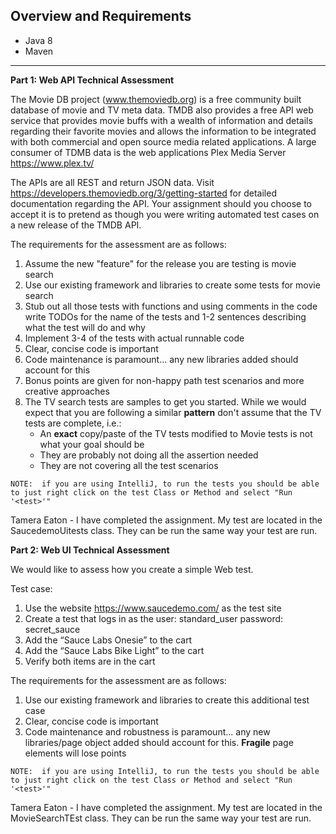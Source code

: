 

## Overview and Requirements
* Java 8
* Maven
*****

  
  
**Part 1:  Web API Technical Assessment**

The Movie DB project (www.themoviedb.org) is a free community built database of movie and TV meta data.  TMDB also provides a free API web service that provides movie buffs with a wealth of information and details regarding their favorite movies and allows the information to be integrated with both commercial and open source media related applications.  A large consumer of TDMB data is the web applications Plex Media Server https://www.plex.tv/

The APIs are all REST and return JSON data.  Visit https://developers.themoviedb.org/3/getting-started for detailed documentation regarding the API.  Your assignment should you choose to accept it is to pretend as though you were writing automated test cases on a new release of the TMDB API.

The requirements for the assessment are as follows:
1. Assume the new "feature" for the release you are testing is movie search
2. Use our existing framework and libraries to create some tests for movie search
3. Stub out all those tests with functions and using comments in the code write TODOs for the name of the tests and 1-2 sentences describing what the test will do and why
4. Implement 3-4 of the tests with actual runnable code
5. Clear, concise code is important
6. Code maintenance is paramount... any new libraries added should account for this
7. Bonus points are given for non-happy path test scenarios and more creative approaches
8. The TV search tests are samples to get you started.  While we would expect that you are following a similar **pattern** don't assume that the TV tests are complete, i.e.:
     - An **exact** copy/paste of the TV tests modified to Movie tests is not what your goal should be
     - They are probably not doing all the assertion needed
     - They are not covering all the test scenarios
     
`NOTE:  if you are using IntelliJ, to run the tests you should be able to just right click on the test Class or Method and select "Run '<test>'"`



Tamera Eaton - I have completed the assignment. My test are located in the SaucedemoUitests class. They can be run the same way your test are run.



**Part 2:  Web UI Technical Assessment**

We would like to assess how you create a simple Web test. 

Test case:
1.	Use the website https://www.saucedemo.com/ as the test site
2.	Create a test that logs in as the user: standard_user  password: secret_sauce
3.	Add the “Sauce Labs Onesie” to the cart
4.	Add the “Sauce Labs Bike Light” to the cart
5.	Verify both items are in the cart

The requirements for the assessment are as follows:
1. Use our existing framework and libraries to create this additional test case
2. Clear, concise code is important
3. Code maintenance and robustness is paramount... any new libraries/page object added should account for this. **Fragile** page elements will lose points


`NOTE:  if you are using IntelliJ, to run the tests you should be able to just right click on the test Class or Method and select "Run '<test>'"`


Tamera Eaton - I have completed the assignment. My test are located in the MovieSearchTEst class. They can be run the same way your test are run.